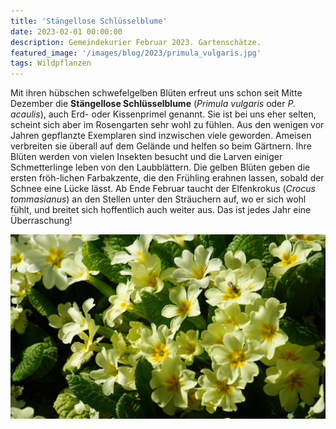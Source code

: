 ```yaml
---
title: 'Stängellose Schlüsselblume'
date: 2023-02-01 00:00:00
description: Gemeindekurier Februar 2023. Gartenschätze.
featured_image: '/images/blog/2023/primula_vulgaris.jpg'
tags: Wildpflanzen
---
```

Mit ihren hübschen schwefelgelben Blüten erfreut uns schon seit Mitte Dezember die **Stängellose Schlüsselblume** (*Primula vulgaris* oder *P. acaulis*), auch Erd- oder Kissenprimel genannt. 
Sie ist bei uns eher selten, scheint sich aber im Rosengarten sehr wohl zu fühlen. 
Aus den wenigen vor Jahren gepflanzte Exemplaren sind inzwischen viele geworden. 
Ameisen verbreiten sie überall auf dem Gelände und helfen so beim Gärtnern. Ihre Blüten werden von vielen Insekten besucht und die Larven einiger Schmetterlinge leben von den Laubblättern. 
Die gelben Blüten geben die ersten fröh-lichen Farbakzente, die den Frühling erahnen lassen, sobald der Schnee eine Lücke lässt. Ab Ende Februar taucht der Elfenkrokus (*Crocus tommasianus*) an den Stellen unter den Sträuchern auf, wo er sich wohl fühlt, und breitet sich hoffentlich auch weiter aus. Das ist jedes Jahr eine Überraschung!

![](/images/blog/2023/primula_vulgaris.jpg)
